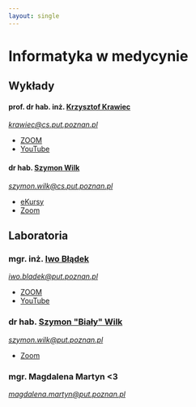 ```yaml
---
layout: single
---
```

# Informatyka w medycynie

## Wykłady
#### prof. dr hab. inż. [Krzysztof Krawiec](http://www.cs.put.poznan.pl/kkrawiec/wiki/?n=Zajecia.InformatykaWMedycynie)  
*krawiec@cs.put.poznan.pl*
- [ZOOM](https://us02web.zoom.us/j/94704428387?pwd=TzlLNE05cWFlTU1jOGtOQUR5YjY0dz09)
- [YouTube](https://www.youtube.com/playlist?list=PLMkIxFYizNdH8uiuAtBW_bE-4KurzztiP)

#### dr hab. [Szymon Wilk](http://www.cs.put.poznan.pl/swilk/pmwiki/)
*szymon.wilk@cs.put.poznan.pl*

- [eKursy](https://ekursy.put.poznan.pl/course/view.php?id=3617)
- [Zoom](https://us02web.zoom.us/j/88300032095?pwd=RmFVYndUVzRrcGhDTGRCYTNrbnlCdz09#success)

## Laboratoria
### mgr. inż. [Iwo Błądek](https://www.cs.put.poznan.pl/ibladek/wiki/pmwiki.php?n=Main.InfIwM)
*iwo.bladek@put.poznan.pl*
- [ZOOM](https://zoom.us/j/98630157061?pwd=Z3B0MURUQ2dzSFpybGRHWnNrZjQ0dz09)
- [YouTube](https://www.youtube.com/playlist?list=PLMkIxFYizNdFwbrk-QmT7I7ICNI2bvJ-j)

### dr hab. [Szymon "Biały" Wilk](http://www.cs.put.poznan.pl/swilk/pmwiki/)
*szymon.wilk@put.poznan.pl*
- [Zoom](https://us02web.zoom.us/j/85489255639?pwd=NXN1TG9zL2ZYMUlmN2x4NDZ5SnkzZz09#success)

### mgr. Magdalena Martyn <3
*magdalena.martyn@put.poznan.pl*
